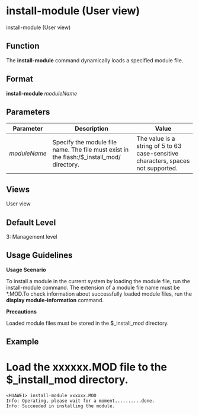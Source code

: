 install-module (User view)
==========================

install-module (User view)

Function
--------



The **install-module** command dynamically loads a specified module file.




Format
------

**install-module** *moduleName*


Parameters
----------

| Parameter | Description | Value |
| --- | --- | --- |
| *moduleName* | Specify the module file name. The file must exist in the flash:/$\_install\_mod/ directory. | The value is a string of 5 to 63 case-sensitive characters, spaces not supported. |



Views
-----

User view


Default Level
-------------

3: Management level


Usage Guidelines
----------------

**Usage Scenario**

To install a module in the current system by loading the module file, run the install-module command. The extension of a module file name must be \*.MOD.To check information about successfully loaded module files, run the **display module-information** command.

**Precautions**

Loaded module files must be stored in the $\_install\_mod directory.


Example
-------

# Load the xxxxxx.MOD file to the $\_install\_mod directory.
```
<HUAWEI> install-module xxxxxx.MOD
Info: Operating, please wait for a moment..........done.
Info: Succeeded in installing the module.

```
